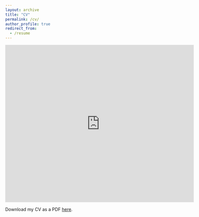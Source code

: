 ```yaml
---
layout: archive
title: "CV"
permalink: /cv/
author_profile: true
redirect_from:
  - /resume
---
```


<iframe src="https://docs.google.com/gview?url=https://hikaruyamagishi.github.io/files/yamagishi_cv.pdf.pdf&embedded=true" style="width:600px; height:500px;" frameborder="0"></iframe>


Download my CV as a PDF [here](/files/yamagishi_cv.pdf).